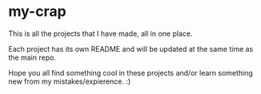 # my-crap
This is all the projects that I have made, all in one place.

Each project has its own README and will be updated at the same time as the main repo.

Hope you all find something cool in these projects and/or learn something new from my mistakes/expierence. :)

